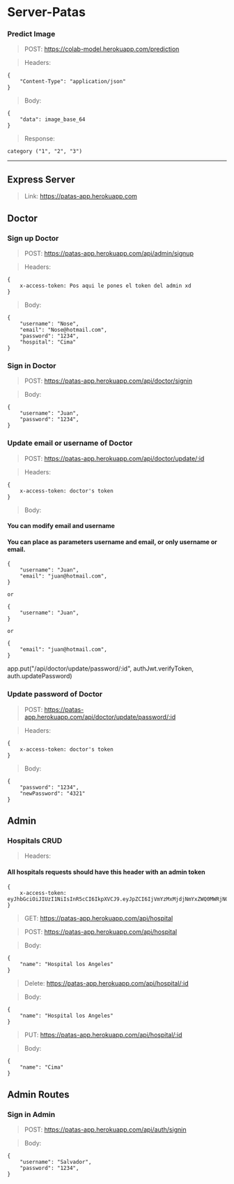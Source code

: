 # Server-Patas

### Predict Image

> POST: https://colab-model.herokuapp.com/prediction

> Headers:

    {
        "Content-Type": "application/json"
    }

> Body:

    {
        "data": image_base_64
    }

> Response:

    category ("1", "2", "3")

---

## Express Server

> Link: https://patas-app.herokuapp.com

## Doctor

### Sign up Doctor

> POST: https://patas-app.herokuapp.com/api/admin/signup

> Headers:

    {
        x-access-token: Pos aqui le pones el token del admin xd
    }

> Body:

    {
        "username": "Nose",
        "email": "Nose@hotmail.com",
        "password": "1234",
        "hospital": "Cima"
    }

### Sign in Doctor

> POST: https://patas-app.herokuapp.com/api/doctor/signin

> Body:

    {
        "username": "Juan",
        "password": "1234",
    }

### Update email or username of Doctor

> POST: https://patas-app.herokuapp.com/api/doctor/update/:id

> Headers:

    {
        x-access-token: doctor's token
    }

> Body:

#### You can modify email and username

#### You can place as parameters username and email, or only username or email.

    {
        "username": "Juan",
        "email": "juan@hotmail.com",
    }

    or

    {
        "username": "Juan",
    }

    or

    {
        "email": "juan@hotmail.com",
    }

app.put("/api/doctor/update/password/:id", authJwt.verifyToken, auth.updatePassword)

### Update password of Doctor

> POST: https://patas-app.herokuapp.com/api/doctor/update/password/:id

> Headers:

    {
        x-access-token: doctor's token
    }

> Body:

    {
        "password": "1234",
        "newPassword": "4321"
    }

## Admin

### Hospitals CRUD

> Headers:

#### All hospitals requests should have this header with an admin token

    {
        x-access-token: eyJhbGciOiJIUzI1NiIsInR5cCI6IkpXVCJ9.eyJpZCI6IjVmYzMxMjdjNmYxZWQ0MWRjNGFjNmRmYiIsImlhdCI6MTYwNjYxOTkzOSwiZXhwIjoxNjA2NzA2MzM5fQ.baWgAmQf0VPO0gMzu_2ipJwM6g3l1BOHN5X_ZW8Ejrc
    }

> GET: https://patas-app.herokuapp.com/api/hospital

> POST: https://patas-app.herokuapp.com/api/hospital

> Body:

    {
        "name": "Hospital los Angeles"
    }

> Delete: https://patas-app.herokuapp.com/api/hospital/:id

> Body:

    {
        "name": "Hospital los Angeles"
    }

> PUT: https://patas-app.herokuapp.com/api/hospital/:id

> Body:

    {
        "name": "Cima"
    }

## Admin Routes

### Sign in Admin

> POST: https://patas-app.herokuapp.com/api/auth/signin

> Body:

    {
        "username": "Salvador",
        "password": "1234",
    }
